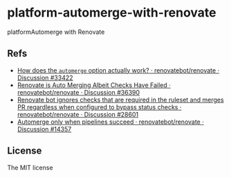 # platform-automerge-with-renovate

platformAutomerge with Renovate

## Refs

- [How does the `automerge` option actually work? · renovatebot/renovate · Discussion #33422](https://github.com/renovatebot/renovate/discussions/33422)
- [Renovate is Auto Merging Albeit Checks Have Failed · renovatebot/renovate · Discussion #36390](https://github.com/renovatebot/renovate/discussions/36390)
- [Renovate bot ignores checks that are required in the ruleset and merges PR regardless when configured to bypass status checks · renovatebot/renovate · Discussion #28601](https://github.com/renovatebot/renovate/discussions/28601)
- [Automerge only when pipelines succeed · renovatebot/renovate · Discussion #14357](https://github.com/renovatebot/renovate/discussions/14357)

## License

The MIT license
